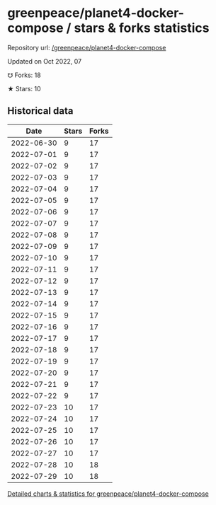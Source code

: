 # greenpeace/planet4-docker-compose / stars & forks statistics

Repository url: [/greenpeace/planet4-docker-compose](https://github.com/greenpeace/planet4-docker-compose)

Updated on Oct 2022, 07

☋ Forks: 18

★ Stars: 10

## Historical data
| Date | Stars | Forks |
|------|-------|-------|
| 2022-06-30 | 9 | 17 | 
| 2022-07-01 | 9 | 17 | 
| 2022-07-02 | 9 | 17 | 
| 2022-07-03 | 9 | 17 | 
| 2022-07-04 | 9 | 17 | 
| 2022-07-05 | 9 | 17 | 
| 2022-07-06 | 9 | 17 | 
| 2022-07-07 | 9 | 17 | 
| 2022-07-08 | 9 | 17 | 
| 2022-07-09 | 9 | 17 | 
| 2022-07-10 | 9 | 17 | 
| 2022-07-11 | 9 | 17 | 
| 2022-07-12 | 9 | 17 | 
| 2022-07-13 | 9 | 17 | 
| 2022-07-14 | 9 | 17 | 
| 2022-07-15 | 9 | 17 | 
| 2022-07-16 | 9 | 17 | 
| 2022-07-17 | 9 | 17 | 
| 2022-07-18 | 9 | 17 | 
| 2022-07-19 | 9 | 17 | 
| 2022-07-20 | 9 | 17 | 
| 2022-07-21 | 9 | 17 | 
| 2022-07-22 | 9 | 17 | 
| 2022-07-23 | 10 | 17 | 
| 2022-07-24 | 10 | 17 | 
| 2022-07-25 | 10 | 17 | 
| 2022-07-26 | 10 | 17 | 
| 2022-07-27 | 10 | 17 | 
| 2022-07-28 | 10 | 18 | 
| 2022-07-29 | 10 | 18 | 


[Detailed charts & statistics for greenpeace/planet4-docker-compose](https://reviewgithub.com/rep/greenpeace/planet4-docker-compose)
